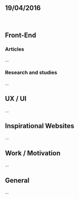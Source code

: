 19/04/2016
----------

`` `` `` ``

## Front-End

### Articles

...

### Research and studies

...

## UX / UI

...

## Inspirational Websites

...

## Work / Motivation

...

## General

...
